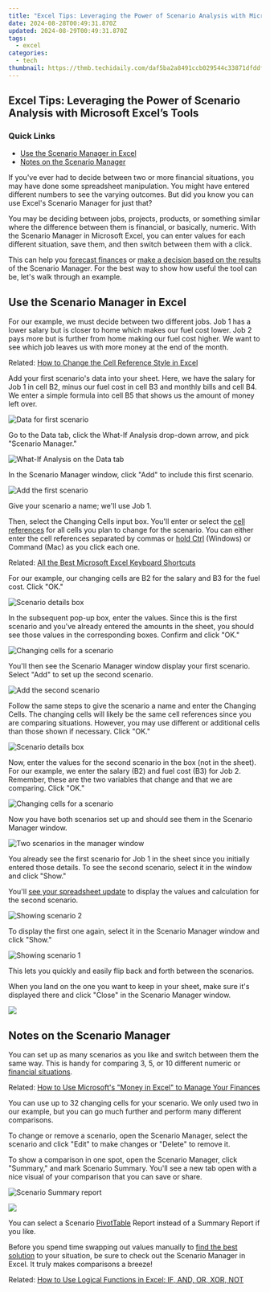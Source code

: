 ```yaml
---
title: "Excel Tips: Leveraging the Power of Scenario Analysis with Microsoft Excel’s Tools"
date: 2024-08-28T00:49:31.870Z
updated: 2024-08-29T00:49:31.870Z
tags:
  - excel
categories:
  - tech
thumbnail: https://thmb.techidaily.com/daf5ba2a8491ccb029544c33871dfddf8c00a96e763bab0af0faf409f9f29c9c.jpg
---
```


## Excel Tips: Leveraging the Power of Scenario Analysis with Microsoft Excel’s Tools

### Quick Links

* [Use the Scenario Manager in Excel](https://extra-hints.techidaily.com/updated-ultimate-guide-to-add-chapters-to-a-youtube-video/)
* [Notes on the Scenario Manager](https://extra-skills.techidaily.com/leading-the-way-in-color-grading-adobes-top-10-luts-for-lightroom-for-2024/)

 If you've ever had to decide between two or more financial situations, you may have done some spreadsheet manipulation. You might have entered different numbers to see the varying outcomes. But did you know you can use Excel's Scenario Manager for just that?

 You may be deciding between jobs, projects, products, or something similar where the difference between them is financial, or basically, numeric. With the Scenario Manager in Microsoft Excel, you can enter values for each different situation, save them, and then switch between them with a click.

 This can help you [forecast finances](https://youtube-docs.techidaily.com/-of-wisdom-youtube-tvs-unique-selling-points-for-2024/) or [make a decision based on the results](https://extra-information.techidaily.com/symphonic-streams-exclusive-sites-for-downloadable-tones/) of the Scenario Manager. For the best way to show how useful the tool can be, let's walk through an example.

##  Use the Scenario Manager in Excel

 For our example, we must decide between two different jobs. Job 1 has a lower salary but is closer to home which makes our fuel cost lower. Job 2 pays more but is further from home making our fuel cost higher. We want to see which job leaves us with more money at the end of the month.

Related: [How to Change the Cell Reference Style in Excel](https://facebook-video-content.techidaily.com/new-in-2024-curated-list-of-top-20-prison-jail-memes-boosting-morale-on-social-platforms/) 

 Add your first scenario's data into your sheet. Here, we have the salary for Job 1 in cell B2, minus our fuel cost in cell B3 and monthly bills and cell B4\. We enter a simple formula into cell B5 that shows us the amount of money left over.

![Data for first scenario](https://static1.howtogeekimages.com/wordpress/wp-content/uploads/2022/05/FinanceData-ExcelScenarioManager.png) 

 Go to the Data tab, click the What-If Analysis drop-down arrow, and pick "Scenario Manager."

![What-If Analysis on the Data tab](https://static1.howtogeekimages.com/wordpress/wp-content/uploads/2022/05/DataWhatIfScenarioManager-ExcelScenarioManager.png) 

 In the Scenario Manager window, click "Add" to include this first scenario.

![Add the first scenario](https://static1.howtogeekimages.com/wordpress/wp-content/uploads/2022/05/AddScenario-ExcelScenarioManager.png) 

 Give your scenario a name; we'll use Job 1.

 Then, select the Changing Cells input box. You'll enter or select the [cell references](https://facebook-video-content.techidaily.com/new-in-2024-curated-list-of-top-20-prison-jail-memes-boosting-morale-on-social-platforms/) for all cells you plan to change for the scenario. You can either enter the cell references separated by commas or [hold Ctrl](https://eaxpv-info.techidaily.com/updated-2024-approved-high-definition-ready-enabling-av1-on-youtube/) (Windows) or Command (Mac) as you click each one.

Related: [All the Best Microsoft Excel Keyboard Shortcuts](https://eaxpv-info.techidaily.com/updated-2024-approved-high-definition-ready-enabling-av1-on-youtube/) 

 For our example, our changing cells are B2 for the salary and B3 for the fuel cost. Click "OK."

![Scenario details box](https://static1.howtogeekimages.com/wordpress/wp-content/uploads/2022/05/AddScenarioDetails-ExcelScenarioManager.png) 

 In the subsequent pop-up box, enter the values. Since this is the first scenario and you've already entered the amounts in the sheet, you should see those values in the corresponding boxes. Confirm and click "OK."

![Changing cells for a scenario](https://static1.howtogeekimages.com/wordpress/wp-content/uploads/2022/05/AddScenarioCells-ExcelScenarioManager.png) 

 You'll then see the Scenario Manager window display your first scenario. Select "Add" to set up the second scenario.

![Add the second scenario](https://static1.howtogeekimages.com/wordpress/wp-content/uploads/2022/05/AddSecondScenario-ExcelScenarioManager.png) 

 Follow the same steps to give the scenario a name and enter the Changing Cells. The changing cells will likely be the same cell references since you are comparing situations. However, you may use different or additional cells than those shown if necessary. Click "OK."

![Scenario details box](https://static1.howtogeekimages.com/wordpress/wp-content/uploads/2022/05/AddSecondScenarioDetails-ExcelScenarioManager.png) 

 Now, enter the values for the second scenario in the box (not in the sheet). For our example, we enter the salary (B2) and fuel cost (B3) for Job 2\. Remember, these are the two variables that change and that we are comparing. Click "OK."

![Changing cells for a scenario](https://static1.howtogeekimages.com/wordpress/wp-content/uploads/2022/05/AddSecondScenarioCells-ExcelScenarioManager.png) 

 Now you have both scenarios set up and should see them in the Scenario Manager window.

![Two scenarios in the manager window](https://static1.howtogeekimages.com/wordpress/wp-content/uploads/2022/05/BothScenarios-ExcelScenarioManager.png) 

 You already see the first scenario for Job 1 in the sheet since you initially entered those details. To see the second scenario, select it in the window and click "Show."

 You'll [see your spreadsheet update](https://screen-activity-recording.techidaily.com/detailed-guide-to-screen-record-skype-via-obs-for-2024/) to display the values and calculation for the second scenario.

![Showing scenario 2](https://static1.howtogeekimages.com/wordpress/wp-content/uploads/2022/05/ShowScenario2-ExcelScenarioManager.png) 

 To display the first one again, select it in the Scenario Manager window and click "Show."

![Showing scenario 1](https://static1.howtogeekimages.com/wordpress/wp-content/uploads/2022/05/ShowScenario1-ExcelScenarioManager.png) 

 This lets you quickly and easily flip back and forth between the scenarios.

 When you land on the one you want to keep in your sheet, make sure it's displayed there and click "Close" in the Scenario Manager window.

<!-- affiliate ads begin -->
<a href="https://secure.2checkout.com/order/checkout.php?PRODS=4620778&QTY=1&AFFILIATE=108875&CART=1"><img src="https://secure.avangate.com/images/merchant/07dd4d5a72f5740ef0f035f201951476/300__250banner.jpg" border="0"></a>
<!-- affiliate ads end -->
##  Notes on the Scenario Manager

 You can set up as many scenarios as you like and switch between them the same way. This is handy for comparing 3, 5, or 10 different numeric or [financial situations](https://driver-install.techidaily.com/update-pcs-graphics-capabilities-with-new-drivers/).

Related: [How to Use Microsoft's "Money in Excel" to Manage Your Finances](https://driver-install.techidaily.com/update-pcs-graphics-capabilities-with-new-drivers/) 

 You can use up to 32 changing cells for your scenario. We only used two in our example, but you can go much further and perform many different comparisons.

 To change or remove a scenario, open the Scenario Manager, select the scenario and click "Edit" to make changes or "Delete" to remove it.

 To show a comparison in one spot, open the Scenario Manager, click "Summary," and mark Scenario Summary. You'll see a new tab open with a nice visual of your comparison that you can save or share.

![Scenario Summary report](https://static1.howtogeekimages.com/wordpress/wp-content/uploads/2022/05/ScenarioSummary-ExcelScenarioManager.png) 

<!-- affiliate ads begin -->
<a href="https://shop.mondly.com/affiliate.php?ACCOUNT=ATISTUDI&AFFILIATE=108875&PATH=https%3A%2F%2Fwww.mondly.com%3FAFFILIATE%3D108875%26RESOURCE%3D%2BGeneral%2B970x90%2B"><img src="https://secure.avangate.com/images/merchant/69c418c33ec2e1a4267fa9bb77fa1428/general-970x90.gif" border="0"></a>
<!-- affiliate ads end -->
 You can select a Scenario [PivotTable](https://fake-location.techidaily.com/spoofing-life360-how-to-do-it-on-honor-play-40c-drfone-by-drfone-virtual-android/) Report instead of a Summary Report if you like.

 Before you spend time swapping out values manually to [find the best solution](https://extra-skills.techidaily.com/in-2024-spark-engagement-the-ultimate-list-of-video-text-effects/) to your situation, be sure to check out the Scenario Manager in Excel. It truly makes comparisons a breeze!

Related: [How to Use Logical Functions in Excel: IF, AND, OR, XOR, NOT](https://extra-skills.techidaily.com/in-2024-spark-engagement-the-ultimate-list-of-video-text-effects/)

<ins class="adsbygoogle"
     style="display:block"
     data-ad-format="autorelaxed"
     data-ad-client="ca-pub-7571918770474297"
     data-ad-slot="1223367746"></ins>



<ins class="adsbygoogle"
     style="display:block"
     data-ad-client="ca-pub-7571918770474297"
     data-ad-slot="8358498916"
     data-ad-format="auto"
     data-full-width-responsive="true"></ins>


